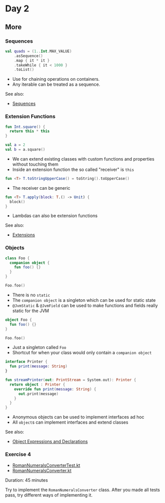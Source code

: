 # Day 2

## More

### Sequences

```kotlin
val quads = (1..Int.MAX_VALUE)
    .asSequence()
    .map { it * it }
    .takeWhile { it < 1000 }
    .toList()
```

 * Use for chaining operations on containers.
 * Any iterable can be treated as a sequence.
 

See also:
 * [Sequences](https://kotlinlang.org/docs/reference/sequences.html)

### Extension Functions

```kotlin
fun Int.square() {
  return this * this
}

val a = 2
val b = a.square()
```

 * We can extend existing classes with custom functions and properties without touching them
 * Inside an extension function the so called "receiver" is `this`
 
```kotlin
fun <T> T.toStringUpperCase() = toString().toUpperCase()
```

 * The receiver can be generic
 
```kotlin
fun <T> T.apply(block: T.() -> Unit) {
  block()
}
```

 * Lambdas can also be extension functions

See also:
 * [Extensions](https://kotlinlang.org/docs/reference/extensions.html)

### Objects

```kotlin
class Foo {
  companion object {
    fun foo() {}
  }
}

Foo.foo()
```

 * There is no `static`
 * The `companion object` is a singleton which can be used for static state
 * `@JvmStatic` & `@JvmField` can be used to make functions and fields really static for the JVM

```kotlin
object Foo {
  fun foo() {}
}

Foo.foo()
```

 * Just a singleton called `Foo`
 * Shortcut for when your class would only contain a `companion object`
 
```kotlin
interface Printer {
  fun print(message: String)
}

fun streamPrinter(out: PrintStream = System.out): Printer {
  return object : Printer {
    override fun print(message: String) {
      out.print(message)
    }
  }
}
```

 * Anonymous objects can be used to implement interfaces ad hoc
 * All `object`s can implement interfaces and extend classes
 
See also:
 * [Object Expressions and Declarations](https://kotlinlang.org/docs/reference/object-declarations.html) 

### Exercise 4

 * [RomanNumeralsConverterTest.kt](../src/test/code/guru/drako/trainings/kotlin/day2/RomanNumeralsConverterTest.kt)
 * [RomanNumeralsConverter.kt](../src/main/code/guru/drako/trainings/kotlin/day2/RomanNumeralsConverter.kt)

Duration: 45 minutes

Try to implement the `RomanNumeralsConverter` class.
After you made all tests pass, try different ways of implementing it.
